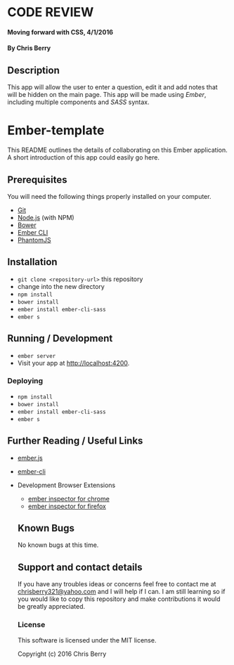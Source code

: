 #  CODE REVIEW

#### Moving forward with CSS, 4/1/2016

#### By Chris Berry

## Description

This app will allow the user to enter a question, edit it and add notes that will be hidden on the main page. This app will be made using _Ember_, including multiple components and _SASS_ syntax.

# Ember-template

This README outlines the details of collaborating on this Ember application.
A short introduction of this app could easily go here.

## Prerequisites

You will need the following things properly installed on your computer.

* [Git](http://git-scm.com/)
* [Node.js](http://nodejs.org/) (with NPM)
* [Bower](http://bower.io/)
* [Ember CLI](http://ember-cli.com/)
* [PhantomJS](http://phantomjs.org/)

## Installation

* `git clone <repository-url>` this repository
* change into the new directory
* `npm install`
* `bower install`
* `ember install ember-cli-sass`
* `ember s`

## Running / Development

* `ember server`
* Visit your app at [http://localhost:4200](http://localhost:4200).

### Deploying

* `npm install`
* `bower install`
* `ember install ember-cli-sass`
* `ember s`

## Further Reading / Useful Links

* [ember.js](http://emberjs.com/)
* [ember-cli](http://ember-cli.com/)
* Development Browser Extensions
  * [ember inspector for chrome](https://chrome.google.com/webstore/detail/ember-inspector/bmdblncegkenkacieihfhpjfppoconhi)
  * [ember inspector for firefox](https://addons.mozilla.org/en-US/firefox/addon/ember-inspector/)


  ## Known Bugs
  No known bugs at this time.

  ## Support and contact details

  If you have any troubles ideas or concerns feel free to contact me at chrisberry321@yahoo.com and I will help if I can. I am still learning so if you would like to copy this repository and make contributions it would be greatly appreciated.

  ### License

  This software is licensed under the MIT license.

  Copyright (c) 2016 Chris Berry
